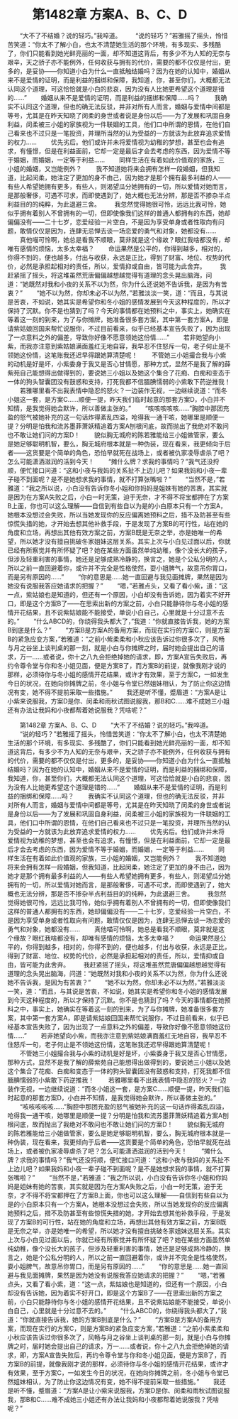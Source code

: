 # 　　第1482章 方案A、B、C、D
　　“大不了不结婚？说的轻巧。”我啐道。
　　“说的轻巧？”若雅摇了摇头，怜惜苦笑道：“你太不了解小白，也太不清楚她生活的那个环境，有多现实、多残酷了，你们只能看到她光鲜亮丽的一面，却不知道这背后，有多少不为人知的无奈与艰辛，天之骄子亦不能例外，任何收获与拥有的代价，需要的都不仅仅是付出，更多的，是妥协——你知道小白为什么一直抵触结婚吗？因为在她的认知中，婚姻从来不是爱情的证明，而是利益的捆绑和保障，我知道，你，甚至你们，大概都无法认同这个道理，可这恰恰就是小白的悲哀，因为没有人比她更希望这个道理是错的……”
　　婚姻从来不是爱情的证明，而是利益的捆绑和保障……吗？
　　我确实不认同这个道理，但也的确无法反驳，并非对所有人而言，婚姻与爱情中间都是等号，尤其是在昨天知晓了闵柔的身世或者说是身份以后——为了发展和巩固自身利益，闵柔被三小姐的家族视为一件联姻的工具，他们口中所谓的恩情，在他们自己看来也不过只是一笔投资，并理所当然的认为受益的一方就该为此放弃追求爱情的权力……
　　优先劣后。他们或许并未将爱情视为幼稚的梦想，甚至也会有追求，有憧憬，但是在利益面前，它却一定是最后才会去考虑的东西，因为爱情不等于婚姻，而婚姻，一定等于利益……
　　同样生活在有着如此价值观的家族，三小姐的婚姻，又岂能例外？
　　我不知道她将来会拥有怎样一段婚姻，但我知道，比起闵柔，她注定了更加的身不由己，因为她才是那个拥有最多利益的人——有些人希望她拥有更多，有些人，则渴望瓜分她拥有的一切，所以爱情对她而言，是那般奢侈，可遇不可求，而即使遇到了，她大概也无法分辨，那是否不掺杂半点利益目的的纯粹，为此退避三舍。
　　我忽然觉得她很可怜，远远比我可怜，她似乎拥有着别人不曾拥有的一切，但即使像我们这样的普通人都拥有的东西，她却偏偏没有——二十七岁，恋爱经验一片空白，不是因为享受单身或者性取向有问题，敢情仅仅是因为，连肆无忌惮去谈一场恋爱的勇气和对象，她都没有……
　　真他喵可怜啊，她总是看我不顺眼，莫非就是这个缘故？眼红我啥都没有，却唯有感情的烦恼，太多太幸福？
　　命运果然是公平的，你得到越多，相对的，你得不到的，便也越多，付出与收获，永远是正比，得到了财富、地位、权势的代价，必然是承担起相对的责任，所以，爱情抑或自由，皆可能为此舍弃。
　　我赶紧摇了摇头，将这堆虽然荒唐偏偏越想越觉得有道理的念头晃出脑海，问道：“她既然对我和小夜的关系不以为然，你为什么还说她不告诉我，是因为有苦衷？”
　　“她不以为然，你却未必不以为然，”若雅淡淡一笑，道：“而且，与其说是苦衷，不如说，她其实是希望你和冬小姐的感情发展到今天这种程度的，所以才保持了沉默。你不是也猜到了吗？今天的事情都在她预料之中，事实上，她确实在等着这一刻的到来，为了与你摊牌，她准备很多套方案，其中第一套方案A，即是请紫姑娘回国来帮忙说服你，不过目前看来，似乎已经基本宣告失败了，因为出现了一点意料之外的偏差，导致你好像不愿意领她这份情……”
　　若非她望向小紫，而我亦注意到紫姑娘满面羞红无地自容，我早忍不住怒斥一句，老子何止是不领她这份情，这笔账我还迟早得跟她算清楚呢！
　　不管她三小姐撮合我与小紫的动机是好是坏，小紫委身于我又是否心甘情愿，那种方式，显然不是我了解的薛紫苑自己能想得出做得到的，要说她三小姐以及她这个集合了花痴、白痴和变态于一体的狗头智囊团没有鼓惑和支持，打死我都不信腼腆懦弱的小紫敢下药逆推我！
　　若雅哪里看不出我表情中隐忍的怒火？一边装作无视，一边继续说道：“而冬小姐这一套，是方案C……顺便一提，昨天我们临时起意的那套方案D，小白并不知情，是我觉得她会默许，所以善做主张的。”
　　“咳咳咳咳咳……”胸腔中那团充盈的怒气被她补充的这一句话炸得紊乱四溢，呛得我一通干咳，她哪里是顺便一提？分明是怕我和流苏墨菲萧妖精追着方案A刨根问底，故而抛出了我绝对不敢问也不敢让她们问的方案D！
　　貌似胸无城府的陈若雅能给三小姐做管家，要么是她足够聪明机智，要么，胸无城府根本就是一种伪装，现在看来，我更倾向于后者——这货要是个简单的角色，恐怕早就死在战场上，或者被仇家凌辱虐杀了吧？怎么可能潇洒滋润的活到今天！
　　“摊什么牌？求我的事情吗？”我气还没捋顺，便忙接口问道：“这和小夜与我妈的关系扯不上边儿吧？如果我妈和小夜一辈子碰不到面呢？是不是她想求我的事情，就不打算张嘴啦？”
　　“当然不是，”若雅道：“我之所以说，小白没有告诉你冬小姐和你妈妈是姐妹有她的苦衷，其实就是因为在方案A失败之后，小白一时无策，迫于无奈，才不得不将宝都押在了方案B上面，你也可以这么理解——自信到有些自以为是的小白原本只有一个方案A，她根本没想过会失败，所以当她发现你的反应偏离她预料之后，措不及防甚至有些惊慌失措的她，才开始去想其他补救手段，于是发现了方案B的可行性，站在她的角度和立场，再想出其他有效方案之前，方案B既是无奈之举，亦是她唯一的希望，所以她才没有擅自挑破冬家姐妹这层关系。其实上次与小白见过面以后，你就已经有所察觉并有所怀疑了吧？她在某些方面虽然单纯幼稚，像个没长大的孩子，但涉及轻重利害的事情，她还是足够成熟冷静的，换言之，她是个公私分明的人，所以之前一直回避着你，或许并不完全是性格使然，耍小姐脾气，故意吊你胃口，而是另有原因的……”
　　“你的意思是……她一直回避与我见面摊牌，果然是因为她没有说服我答应她请求的把握？”
　　“嗯，”若雅点头，又看了看小紫，道：“这一点，紫姑娘也是知道的，但还有一个原因，小白却没有告诉她，因为着实不好开口，即是这个方案B了——在思索出新的方案之前，小白只能静待你与冬小姐的感情开花结果，且不说紫姑娘能不能接受，单说小白自己，心里就是十分过意不去的。”
　　“什么ABCD的，你绕得我头都大了，”我道：“你就直接告诉我，她的方案B到底是什么？”
　　“方案B是方案A的备用方案，而现在实行的方案C，则是方案B的紧急应变方案，”若雅道：“之前小紫柔柔和小秋应该告诉过你很多次了，风畅与月之谷坐上谈判桌的那一刻，就是小白与你摊牌之时，届时她会提出自己的请求，万一……或者说，你十之八九会拒绝掉她的请求，即，方案A宣告失败后，再约令尊令堂与你和冬小姐见面，便是方案B了，而方案B的前提，就像我刚才说的那样，必须待你与冬小姐的感情开花结果，或许才有效果，至于方案C，一如发生今日的状况，在她向你摊牌之前，冬小姐与令堂已然姐妹相认，为了防止你这边情况有变，她不得不提前采取一些措施。”
　　我还是听不懂，蹙眉道：“方案A是让小紫来说服我，方案D是你、闵柔和雨秋试图说服我，那B和C……难不成她三小姐还有办法让我妈和小夜都帮着她说服我？凭啥呢？”

　　第1482章 方案A、B、C、D
　　“大不了不结婚？说的轻巧。”我啐道。
　　“说的轻巧？”若雅摇了摇头，怜惜苦笑道：“你太不了解小白，也太不清楚她生活的那个环境，有多现实、多残酷了，你们只能看到她光鲜亮丽的一面，却不知道这背后，有多少不为人知的无奈与艰辛，天之骄子亦不能例外，任何收获与拥有的代价，需要的都不仅仅是付出，更多的，是妥协——你知道小白为什么一直抵触结婚吗？因为在她的认知中，婚姻从来不是爱情的证明，而是利益的捆绑和保障，我知道，你，甚至你们，大概都无法认同这个道理，可这恰恰就是小白的悲哀，因为没有人比她更希望这个道理是错的……”
　　婚姻从来不是爱情的证明，而是利益的捆绑和保障……吗？
　　我确实不认同这个道理，但也的确无法反驳，并非对所有人而言，婚姻与爱情中间都是等号，尤其是在昨天知晓了闵柔的身世或者说是身份以后——为了发展和巩固自身利益，闵柔被三小姐的家族视为一件联姻的工具，他们口中所谓的恩情，在他们自己看来也不过只是一笔投资，并理所当然的认为受益的一方就该为此放弃追求爱情的权力……
　　优先劣后。他们或许并未将爱情视为幼稚的梦想，甚至也会有追求，有憧憬，但是在利益面前，它却一定是最后才会去考虑的东西，因为爱情不等于婚姻，而婚姻，一定等于利益……
　　同样生活在有着如此价值观的家族，三小姐的婚姻，又岂能例外？
　　我不知道她将来会拥有怎样一段婚姻，但我知道，比起闵柔，她注定了更加的身不由己，因为她才是那个拥有最多利益的人——有些人希望她拥有更多，有些人，则渴望瓜分她拥有的一切，所以爱情对她而言，是那般奢侈，可遇不可求，而即使遇到了，她大概也无法分辨，那是否不掺杂半点利益目的的纯粹，为此退避三舍。
　　我忽然觉得她很可怜，远远比我可怜，她似乎拥有着别人不曾拥有的一切，但即使像我们这样的普通人都拥有的东西，她却偏偏没有——二十七岁，恋爱经验一片空白，不是因为享受单身或者性取向有问题，敢情仅仅是因为，连肆无忌惮去谈一场恋爱的勇气和对象，她都没有……
　　真他喵可怜啊，她总是看我不顺眼，莫非就是这个缘故？眼红我啥都没有，却唯有感情的烦恼，太多太幸福？
　　命运果然是公平的，你得到越多，相对的，你得不到的，便也越多，付出与收获，永远是正比，得到了财富、地位、权势的代价，必然是承担起相对的责任，所以，爱情抑或自由，皆可能为此舍弃。
　　我赶紧摇了摇头，将这堆虽然荒唐偏偏越想越觉得有道理的念头晃出脑海，问道：“她既然对我和小夜的关系不以为然，你为什么还说她不告诉我，是因为有苦衷？”
　　“她不以为然，你却未必不以为然，”若雅淡淡一笑，道：“而且，与其说是苦衷，不如说，她其实是希望你和冬小姐的感情发展到今天这种程度的，所以才保持了沉默。你不是也猜到了吗？今天的事情都在她预料之中，事实上，她确实在等着这一刻的到来，为了与你摊牌，她准备很多套方案，其中第一套方案A，即是请紫姑娘回国来帮忙说服你，不过目前看来，似乎已经基本宣告失败了，因为出现了一点意料之外的偏差，导致你好像不愿意领她这份情……”
　　若非她望向小紫，而我亦注意到紫姑娘满面羞红无地自容，我早忍不住怒斥一句，老子何止是不领她这份情，这笔账我还迟早得跟她算清楚呢！
　　不管她三小姐撮合我与小紫的动机是好是坏，小紫委身于我又是否心甘情愿，那种方式，显然不是我了解的薛紫苑自己能想得出做得到的，要说她三小姐以及她这个集合了花痴、白痴和变态于一体的狗头智囊团没有鼓惑和支持，打死我都不信腼腆懦弱的小紫敢下药逆推我！
　　若雅哪里看不出我表情中隐忍的怒火？一边装作无视，一边继续说道：“而冬小姐这一套，是方案C……顺便一提，昨天我们临时起意的那套方案D，小白并不知情，是我觉得她会默许，所以善做主张的。”
　　“咳咳咳咳咳……”胸腔中那团充盈的怒气被她补充的这一句话炸得紊乱四溢，呛得我一通干咳，她哪里是顺便一提？分明是怕我和流苏墨菲萧妖精追着方案A刨根问底，故而抛出了我绝对不敢问也不敢让她们问的方案D！
　　貌似胸无城府的陈若雅能给三小姐做管家，要么是她足够聪明机智，要么，胸无城府根本就是一种伪装，现在看来，我更倾向于后者——这货要是个简单的角色，恐怕早就死在战场上，或者被仇家凌辱虐杀了吧？怎么可能潇洒滋润的活到今天！
　　“摊什么牌？求我的事情吗？”我气还没捋顺，便忙接口问道：“这和小夜与我妈的关系扯不上边儿吧？如果我妈和小夜一辈子碰不到面呢？是不是她想求我的事情，就不打算张嘴啦？”
　　“当然不是，”若雅道：“我之所以说，小白没有告诉你冬小姐和你妈妈是姐妹有她的苦衷，其实就是因为在方案A失败之后，小白一时无策，迫于无奈，才不得不将宝都押在了方案B上面，你也可以这么理解——自信到有些自以为是的小白原本只有一个方案A，她根本没想过会失败，所以当她发现你的反应偏离她预料之后，措不及防甚至有些惊慌失措的她，才开始去想其他补救手段，于是发现了方案B的可行性，站在她的角度和立场，再想出其他有效方案之前，方案B既是无奈之举，亦是她唯一的希望，所以她才没有擅自挑破冬家姐妹这层关系。其实上次与小白见过面以后，你就已经有所察觉并有所怀疑了吧？她在某些方面虽然单纯幼稚，像个没长大的孩子，但涉及轻重利害的事情，她还是足够成熟冷静的，换言之，她是个公私分明的人，所以之前一直回避着你，或许并不完全是性格使然，耍小姐脾气，故意吊你胃口，而是另有原因的……”
　　“你的意思是……她一直回避与我见面摊牌，果然是因为她没有说服我答应她请求的把握？”
　　“嗯，”若雅点头，又看了看小紫，道：“这一点，紫姑娘也是知道的，但还有一个原因，小白却没有告诉她，因为着实不好开口，即是这个方案B了——在思索出新的方案之前，小白只能静待你与冬小姐的感情开花结果，且不说紫姑娘能不能接受，单说小白自己，心里就是十分过意不去的。”
　　“什么ABCD的，你绕得我头都大了，”我道：“你就直接告诉我，她的方案B到底是什么？”
　　“方案B是方案A的备用方案，而现在实行的方案C，则是方案B的紧急应变方案，”若雅道：“之前小紫柔柔和小秋应该告诉过你很多次了，风畅与月之谷坐上谈判桌的那一刻，就是小白与你摊牌之时，届时她会提出自己的请求，万一……或者说，你十之八九会拒绝掉她的请求，即，方案A宣告失败后，再约令尊令堂与你和冬小姐见面，便是方案B了，而方案B的前提，就像我刚才说的那样，必须待你与冬小姐的感情开花结果，或许才有效果，至于方案C，一如发生今日的状况，在她向你摊牌之前，冬小姐与令堂已然姐妹相认，为了防止你这边情况有变，她不得不提前采取一些措施。”
　　我还是听不懂，蹙眉道：“方案A是让小紫来说服我，方案D是你、闵柔和雨秋试图说服我，那B和C……难不成她三小姐还有办法让我妈和小夜都帮着她说服我？凭啥呢？”
